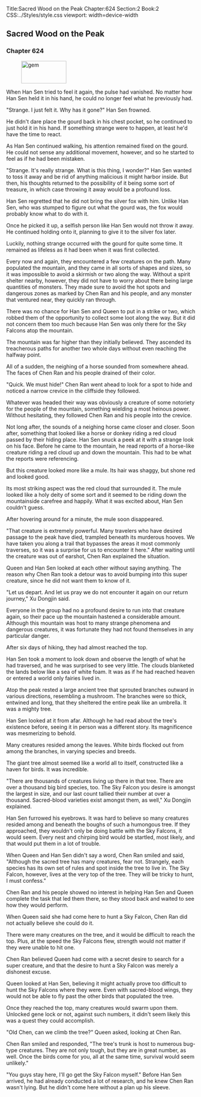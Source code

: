 Title:Sacred Wood on the Peak 
Chapter:624 
Section:2 
Book:2 
CSS:../Styles/style.css 
viewport: width=device-width
  
## Sacred Wood on the Peak
### Chapter 624 
<figure>
	<img src="../Images/gem.gif" alt="gem" id="gem" width="120" height="60" />
</figure>
  

  
  When Han Sen tried to feel it again, the pulse had vanished. No matter how Han Sen held it in his hand, he could no longer feel what he previously had.

"Strange. I just felt it. Why has it gone?" Han Sen frowned.

He didn't dare place the gourd back in his chest pocket, so he continued to just hold it in his hand. If something strange were to happen, at least he'd have the time to react.

As Han Sen continued walking, his attention remained fixed on the gourd. He could not sense any additional movement, however, and so he started to feel as if he had been mistaken.

"Strange. It's really strange. What is this thing, I wonder?" Han Sen wanted to toss it away and be rid of anything malicious it might harbor inside. But then, his thoughts returned to the possibility of it being some sort of treasure, in which case throwing it away would be a profound loss.

Han Sen regretted that he did not bring the silver fox with him. Unlike Han Sen, who was stumped to figure out what the gourd was, the fox would probably know what to do with it.

Once he picked it up, a selfish person like Han Sen would not throw it away. He continued holding onto it, planning to give it to the silver fox later.

Luckily, nothing strange occurred with the gourd for quite some time. It remained as lifeless as it had been when it was first collected.

Every now and again, they encountered a few creatures on the path. Many populated the mountain, and they came in all sorts of shapes and sizes, so it was impossible to avoid a skirmish or two along the way. Without a spirit shelter nearby, however, they did not have to worry about there being large quantities of monsters. They made sure to avoid the hot spots and dangerous zones as marked by Chen Ran and his people, and any monster that ventured near, they quickly ran through.

There was no chance for Han Sen and Queen to put in a strike or two, which robbed them of the opportunity to collect some loot along the way. But it did not concern them too much because Han Sen was only there for the Sky Falcons atop the mountain.

The mountain was far higher than they initially believed. They ascended its treacherous paths for another two whole days without even reaching the halfway point.

All of a sudden, the neighing of a horse sounded from somewhere ahead. The faces of Chen Ran and his people drained of their color.

"Quick. We must hide!" Chen Ran went ahead to look for a spot to hide and noticed a narrow crevice in the cliffside they followed.

Whatever was headed their way was obviously a creature of some notoriety for the people of the mountain, something wielding a most heinous power. Without hesitating, they followed Chen Ran and his people into the crevice.

Not long after, the sounds of a neighing horse came closer and closer. Soon after, something that looked like a horse or donkey riding a red cloud passed by their hiding place. Han Sen snuck a peek at it with a strange look on his face. Before he came to the mountain, he read reports of a horse-like creature riding a red cloud up and down the mountain. This had to be what the reports were referencing.

But this creature looked more like a mule. Its hair was shaggy, but shone red and looked good.

Its most striking aspect was the red cloud that surrounded it. The mule looked like a holy deity of some sort and it seemed to be riding down the mountainside carefree and happily. What it was excited about, Han Sen couldn't guess.

After hovering around for a minute, the mule soon disappeared.

"That creature is extremely powerful. Many travelers who have desired passage to the peak have died, trampled beneath its murderous hooves. We have taken you along a trail that bypasses the areas it most commonly traverses, so it was a surprise for us to encounter it here." After waiting until the creature was out of earshot, Chen Ran explained the situation.

Queen and Han Sen looked at each other without saying anything. The reason why Chen Ran took a detour was to avoid bumping into this super creature, since he did not want them to know of it.

"Let us depart. And let us pray we do not encounter it again on our return journey," Xu Dongjin said.

Everyone in the group had no a profound desire to run into that creature again, so their pace up the mountain hastened a considerable amount. Although this mountain was host to many strange phenomena and dangerous creatures, it was fortunate they had not found themselves in any particular danger.

After six days of hiking, they had almost reached the top.

Han Sen took a moment to look down and observe the length of what he had traversed, and he was surprised to see very little. The clouds blanketed the lands below like a sea of white foam. It was as if he had reached heaven or entered a world only fairies lived in.

Atop the peak rested a large ancient tree that sprouted branches outward in various directions, resembling a mushroom. The branches were so thick, entwined and long, that they sheltered the entire peak like an umbrella. It was a mighty tree.

Han Sen looked at it from afar. Although he had read about the tree's existence before, seeing it in person was a different story. Its magnificence was mesmerizing to behold.

Many creatures resided among the leaves. White birds flocked out from among the branches, in varying species and breeds.

The giant tree almost seemed like a world all to itself, constructed like a haven for birds. It was incredible.

"There are thousands of creatures living up there in that tree. There are over a thousand big bird species, too. The Sky Falcon you desire is amongst the largest in size, and our last count tallied their number at over a thousand. Sacred-blood varieties exist amongst them, as well," Xu Dongjin explained.

Han Sen furrowed his eyebrows. It was hard to believe so many creatures resided among and beneath the boughs of such a humongous tree. If they approached, they wouldn't only be doing battle with the Sky Falcons, it would seem. Every nest and chirping bird would be startled, most likely, and that would put them in a lot of trouble.

When Queen and Han Sen didn't say a word, Chen Ran smiled and said, "Although the sacred tree has many creatures, fear not. Strangely, each species has its own set of rules and spot inside the tree to live in. The Sky Falcon, however, lives at the very top of the tree. They will be tricky to hunt, I must confess."

Chen Ran and his people showed no interest in helping Han Sen and Queen complete the task that led them there, so they stood back and waited to see how they would perform.

When Queen said she had come here to hunt a Sky Falcon, Chen Ran did not actually believe she could do it.

There were many creatures on the tree, and it would be difficult to reach the top. Plus, at the speed the Sky Falcons flew, strength would not matter if they were unable to hit one.

Chen Ran believed Queen had come with a secret desire to search for a super creature, and that the desire to hunt a Sky Falcon was merely a dishonest excuse.

Queen looked at Han Sen, believing it might actually prove too difficult to hunt the Sky Falcons where they were. Even with sacred-blood wings, they would not be able to fly past the other birds that populated the tree.

Once they reached the top, many creatures would swarm upon them. Unlocked gene lock or not, against such numbers, it didn't seem likely this was a quest they could accomplish.

"Old Chen, can we climb the tree?" Queen asked, looking at Chen Ran.

Chen Ran smiled and responded, "The tree's trunk is host to numerous bug-type creatures. They are not only tough, but they are in great number, as well. Once the birds come for you, all at the same time, survival would seem unlikely."

"You guys stay here, I'll go get the Sky Falcon myself." Before Han Sen arrived, he had already conducted a lot of research, and he knew Chen Ran wasn't lying. But he didn't come here without a plan up his sleeve.
